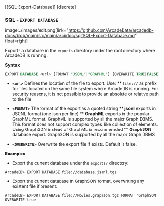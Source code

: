 [[SQL-Export-Database]]
[discrete]

### SQL - `EXPORT DATABASE`

image:../images/edit.png[link="https://github.com/ArcadeData/arcadedb-docs/blob/main/src/main/asciidoc/sql/SQL-Export-Database.md" float=right]

Exports a database in the `exports` directory under the root directory where ArcadeDB is running.

**Syntax**

```sql
EXPORT DATABASE <url> [FORMAT "JSONL"|"GRAPHML"] [OVERWRITE TRUE|FALSE]
```

* **`<url>`** Defines the location of the file to export. Use:
  ** `file://` as prefix for files located on the same file system where ArcadeDB is running. For security reasons, it is not
  possible to provide an absolute or relative path to the file
* **`<FORMAT>`** The format of the export as a quoted string
  ** **jsonl** exports in JSONL format (one json per line)
  ** **GraphML** exports in the popular GraphML format. GraphML is supported by all the major Graph DBMS. This format does not support complex types, like collection of elements. Using GraphSON instead of GraphML is recommended
  ** **GraphSON** database export. GraphSON is supported by all the major Graph DBMS

* **`<OVERWRITE>`** Overwrite the export file if exists. Default is false.

**Examples**

- Export the current database under the `exports/` directory:

```
ArcadeDB> EXPORT DATABASE file://database.jsonl.tgz
```

- Export the current database in GraphSON format, overwriting any existent file if present:

```
ArcadeDB> EXPORT DATABASE file://Movies.graphson.tgz FORMAT 'GraphSON' OVERWRITE true
```

